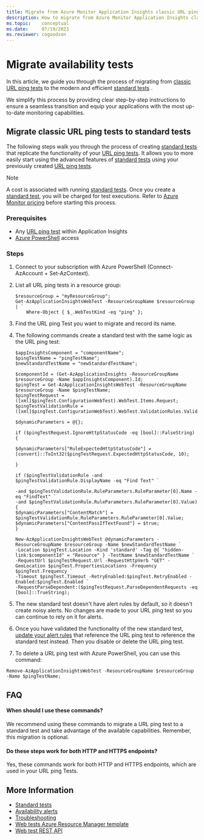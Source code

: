 ```yaml
---
title: Migrate from Azure Monitor Application Insights classic URL ping tests to standard tests
description: How to migrate from Azure Monitor Application Insights classic availability URL ping tests to standard tests.
ms.topic:    conceptual
ms.date:     07/19/2023
ms.reviewer: cogoodson
---
```


# Migrate availability tests

In this article, we guide you through the process of migrating from [classic URL ping tests](/previous-versions/azure/azure-monitor/app/monitor-web-app-availability) to the modern and efficient [standard tests](availability-standard-tests.md) .

We simplify this process by providing clear step-by-step instructions to ensure a seamless transition and equip your applications with the most up-to-date monitoring capabilities.

## Migrate classic URL ping tests to standard tests

The following steps walk you through the process of creating [standard tests](availability-standard-tests.md) that replicate the functionality of your [URL ping tests](/previous-versions/azure/azure-monitor/app/monitor-web-app-availability). It allows you to more easily start using the advanced features of [standard tests](availability-standard-tests.md) using your previously created [URL ping tests](/previous-versions/azure/azure-monitor/app/monitor-web-app-availability).

> [!NOTE]
> A cost is associated with running [standard tests](availability-standard-tests.md). Once you create a [standard test](availability-standard-tests.md), you will be charged for test executions.
> Refer to [Azure Monitor pricing](https://azure.microsoft.com/pricing/details/monitor/#pricing) before starting this process.

### Prerequisites

- Any [URL ping test](/previous-versions/azure/azure-monitor/app/monitor-web-app-availability) within Application Insights
- [Azure PowerShell](/powershell/azure/get-started-azureps) access

### Steps

1.	Connect to your subscription with Azure PowerShell (Connect-AzAccount + Set-AzContext).
2.	List all URL ping tests in a resource group:

    ```azurepowershell
    $resourceGroup = "myResourceGroup";
    Get-AzApplicationInsightsWebTest -ResourceGroupName $resourceGroup | `
        Where-Object { $_.WebTestKind -eq "ping" };
    ```
3.	Find the URL ping Test you want to migrate and record its name.
4.	The following commands create a standard test with the same logic as the URL ping test:

    ```azurepowershell
    $appInsightsComponent = "componentName";
    $pingTestName = "pingTestName";
    $newStandardTestName = "newStandardTestName";
    
    $componentId = (Get-AzApplicationInsights -ResourceGroupName $resourceGroup -Name $appInsightsComponent).Id;
    $pingTest = Get-AzApplicationInsightsWebTest -ResourceGroupName $resourceGroup -Name $pingTestName;
    $pingTestRequest = ([xml]$pingTest.ConfigurationWebTest).WebTest.Items.Request;
    $pingTestValidationRule = ([xml]$pingTest.ConfigurationWebTest).WebTest.ValidationRules.ValidationRule;
    
    $dynamicParameters = @{};
    
    if ($pingTestRequest.IgnoreHttpStatusCode -eq [bool]::FalseString) {
    
    $dynamicParameters["RuleExpectedHttpStatusCode"] = [convert]::ToInt32($pingTestRequest.ExpectedHttpStatusCode, 10);
    
    }
    
    if ($pingTestValidationRule -and $pingTestValidationRule.DisplayName -eq "Find Text" `
    
    -and $pingTestValidationRule.RuleParameters.RuleParameter[0].Name -eq "FindText" `
    -and $pingTestValidationRule.RuleParameters.RuleParameter[0].Value) {
    $dynamicParameters["ContentMatch"] = $pingTestValidationRule.RuleParameters.RuleParameter[0].Value;
    $dynamicParameters["ContentPassIfTextFound"] = $true;
    }
    
    New-AzApplicationInsightsWebTest @dynamicParameters -ResourceGroupName $resourceGroup -Name $newStandardTestName `
    -Location $pingTest.Location -Kind 'standard' -Tag @{ "hidden-link:$componentId" = "Resource" } -TestName $newStandardTestName `
    -RequestUrl $pingTestRequest.Url -RequestHttpVerb "GET" -GeoLocation $pingTest.PropertiesLocations -Frequency $pingTest.Frequency `
    -Timeout $pingTest.Timeout -RetryEnabled:$pingTest.RetryEnabled -Enabled:$pingTest.Enabled `
    -RequestParseDependent:($pingTestRequest.ParseDependentRequests -eq [bool]::TrueString);
    
    ```

5. The new standard test doesn't have alert rules by default, so it doesn't create noisy alerts. No changes are made to your URL ping test so you can continue to rely on it for alerts.
6. Once you have validated the functionality of the new standard test, [update your alert rules](/azure/azure-monitor/alerts/alerts-manage-alert-rules) that reference the URL ping test to reference the standard test instead. Then you disable or delete the URL ping test.
7. To delete a URL ping test with Azure PowerShell, you can use this command:

```azurepowershell
Remove-AzApplicationInsightsWebTest -ResourceGroupName $resourceGroup -Name $pingTestName;
```

## FAQ

#### When should I use these commands?

We recommend using these commands to migrate a URL ping test to a standard test and take advantage of the available capabilities. Remember, this migration is optional.


#### Do these steps work for both HTTP and HTTPS endpoints?

Yes, these commands work for both HTTP and HTTPS endpoints, which are used in your URL ping Tests.

## More Information

* [Standard tests](availability-standard-tests.md)
* [Availability alerts](availability-alerts.md)
* [Troubleshooting](troubleshoot-availability.md)
* [Web tests Azure Resource Manager template](/azure/templates/microsoft.insights/webtests?tabs=json)
* [Web test REST API](/rest/api/application-insights/web-tests)
